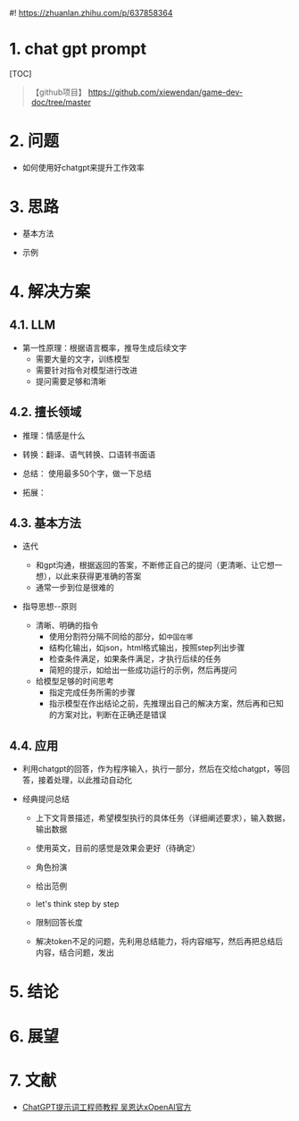 \#! <https://zhuanlan.zhihu.com/p/637858364>

# 1. chat gpt prompt

[TOC]

> 【github项目】 <https://github.com/xiewendan/game-dev-doc/tree/master>

# 2. 问题

* 如何使用好chatgpt来提升工作效率

# 3. 思路

* 基本方法

* 示例

# 4. 解决方案

## 4.1. LLM

* 第一性原理：根据语言概率，推导生成后续文字
  * 需要大量的文字，训练模型
  * 需要针对指令对模型进行改进
  * 提问需要足够和清晰

## 4.2. 擅长领域

* 推理：情感是什么

* 转换：翻译、语气转换、口语转书面语

* 总结：
  使用最多50个字，做一下总结

* 拓展：

## 4.3. 基本方法

* 迭代
  * 和gpt沟通，根据返回的答案，不断修正自己的提问（更清晰、让它想一想），以此来获得更准确的答案
  * 通常一步到位是很难的

* 指导思想--原则
  * 清晰、明确的指令
    * 使用分割符分隔不同给的部分，如`中国在哪`
    * 结构化输出，如json，html格式输出，按照step列出步骤
    * 检查条件满足，如果条件满足，才执行后续的任务
    * 简短的提示，如给出一些成功运行的示例，然后再提问
  * 给模型足够的时间思考
    * 指定完成任务所需的步骤
    * 指示模型在作出结论之前，先推理出自己的解决方案，然后再和已知的方案对比，判断在正确还是错误

## 4.4. 应用

* 利用chatgpt的回答，作为程序输入，执行一部分，然后在交给chatgpt，等回答，接着处理，以此推动自动化

* 经典提问总结
  * 上下文背景描述，希望模型执行的具体任务（详细阐述要求），输入数据，输出数据

  * 使用英文，目前的感觉是效果会更好（待确定）

  * 角色扮演

  * 给出范例

  * let's think step by step

  * 限制回答长度

  * 解决token不足的问题，先利用总结能力，将内容缩写，然后再把总结后内容，结合问题，发出



# 5. 结论

# 6. 展望

# 7. 文献

* [ChatGPT提示词工程师教程 吴恩达xOpenAI官方](https://www.bilibili.com/video/BV1AT41187qt/?spm_id_from=333.337.search-card.all.click)

